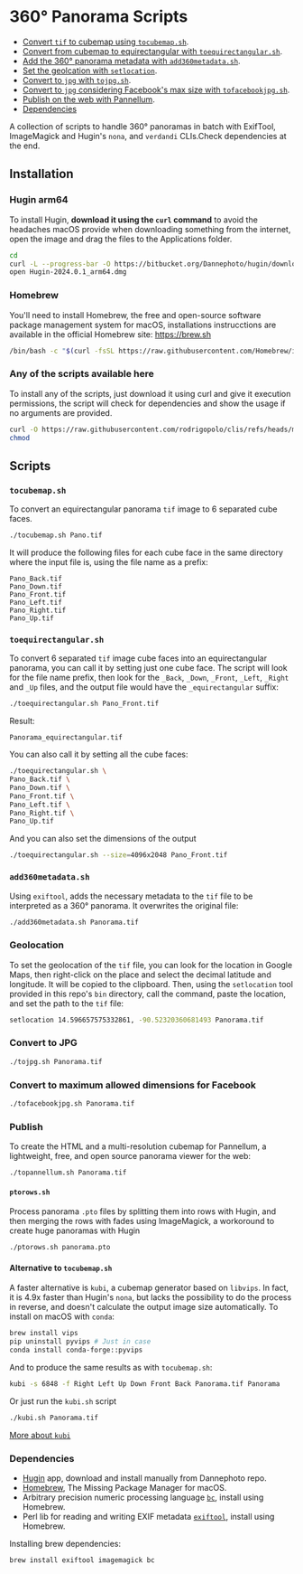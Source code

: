 # 360° Panorama Scripts

* [Convert `tif` to cubemap using `tocubemap.sh`](#tocubemapsh).
* [Convert from cubemap to equirectangular with `toequirectangular.sh`](#toequirectangularsh).
* [Add the 360° panorama metadata with `add360metadata.sh`](#add360metadatash).
* [Set the geolcation with `setlocation`](#geolocation).
* [Convert to `jpg` with `tojpg.sh`](#convert-to-jpg).
* [Convert to `jpg` considering Facebook's max size with `tofacebookjpg.sh`](#convert-to-maximum-allowed-dimensions-for-facebook).
* [Publish on the web with Pannellum](#publish).
* [Dependencies](#dependencies)

A collection of scripts to handle 360° panoramas in batch with ExifTool,
ImageMagick and Hugin's `nona`, and `verdandi` CLIs.Check dependencies at the
end.

## Installation

### Hugin arm64
To install Hugin, **download it using the `curl` command** to avoid the
headaches macOS provide when downloading something from the internet, open the
image and drag the files to the Applications folder.
```sh
cd
curl -L --progress-bar -O https://bitbucket.org/Dannephoto/hugin/downloads/Hugin-2024.0.1_arm64.dmg
open Hugin-2024.0.1_arm64.dmg
```

### Homebrew
You'll need to install Homebrew, the free and open-source software package
management system for macOS, installations instrucctions are available in the
official Homebrew site: https://brew.sh

```sh
/bin/bash -c "$(curl -fsSL https://raw.githubusercontent.com/Homebrew/install/HEAD/install.sh)"
```

### Any of the scripts available here
To install any of the scripts, just download it using curl and give it execution
permissions, the script will check for dependencies and show the usage if no
arguments are provided.

```sh
curl -O https://raw.githubusercontent.com/rodrigopolo/clis/refs/heads/main/360/toequirectangular.sh
chmod
```

## Scripts

### `tocubemap.sh`

To convert an equirectangular panorama `tif` image to 6 separated cube
faces.
```sh
./tocubemap.sh Pano.tif
```

It will produce the following files for each cube face in the same directory
where the input file is, using the file name as a prefix:
```
Pano_Back.tif
Pano_Down.tif
Pano_Front.tif
Pano_Left.tif
Pano_Right.tif
Pano_Up.tif
```

### `toequirectangular.sh`

To convert 6 separated `tif` image cube faces into an equirectangular panorama,
you can call it by setting just one cube face. The script will look for the file
name prefix, then look for the `_Back`, `_Down`, `_Front`, `_Left`, `_Right`
and `_Up` files, and the output file would have the `_equirectangular` suffix:
```sh
./toequirectangular.sh Pano_Front.tif
```

Result:
```
Panorama_equirectangular.tif
```

You can also call it by setting all the cube faces:
```sh
./toequirectangular.sh \
Pano_Back.tif \
Pano_Down.tif \
Pano_Front.tif \
Pano_Left.tif \
Pano_Right.tif \
Pano_Up.tif
```

And you can also set the dimensions of the output
```sh
./toequirectangular.sh --size=4096x2048 Pano_Front.tif
```

### `add360metadata.sh`
Using `exiftool`, adds the necessary metadata to the `tif` file to be
interpreted as a 360° panorama. It overwrites the original file:
```sh
./add360metadata.sh Panorama.tif
```

### Geolocation
To set the geolocation of the `tif` file, you can look for the location in
Google Maps, then right-click on the place and select the decimal latitude
and longitude. It will be copied to the clipboard. Then, using the `setlocation`
tool provided in this repo's `bin` directory, call the command, paste the
location, and set the path to the `tif` file:
```sh
setlocation 14.596657575332861, -90.52320360681493 Panorama.tif
```

### Convert to JPG
```sh
./tojpg.sh Panorama.tif
```

### Convert to maximum allowed dimensions for Facebook
```sh
./tofacebookjpg.sh Panorama.tif
```

### Publish
To create the HTML and a multi-resolution cubemap for Pannellum, a lightweight,
free, and open source panorama viewer for the web:
```sh
./topannellum.sh Panorama.tif
```

#### `ptorows.sh`
Process panorama `.pto` files by splitting them into rows with Hugin, and
then merging the rows with fades using ImageMagick, a workoround to create huge
panoramas with Hugin
```sh
./ptorows.sh panorama.pto
```

#### Alternative to `tocubemap.sh`
A faster alternative is `kubi`, a cubemap generator based on `libvips`. In fact,
it is 4.9x faster than Hugin's `nona`, but lacks the possibility to do the
process in reverse, and doesn't calculate the output image size automatically.
To install on macOS with `conda`:

```sh
brew install vips
pip uninstall pyvips # Just in case
conda install conda-forge::pyvips
```

And to produce the same results as with `tocubemap.sh`:
```sh
kubi -s 6848 -f Right Left Up Down Front Back Panorama.tif Panorama
```

Or just run the `kubi.sh` script
```sh
./kubi.sh Panorama.tif
```

[More about `kubi`](https://github.com/indus/kubi)

### Dependencies
* [Hugin](https://bitbucket.org/Dannephoto/hugin/downloads/) app, download and
  install manually from Dannephoto repo.
* [Homebrew](https://brew.sh/), The Missing Package Manager for macOS.
* Arbitrary precision numeric processing language 
  [`bc`](https://formulae.brew.sh/formula/bc), install using Homebrew.
* Perl lib for reading and writing EXIF metadata
  [`exiftool`](https://formulae.brew.sh/formula/exiftool), install using
  Homebrew.

Installing brew dependencies:
```sh
brew install exiftool imagemagick bc
```